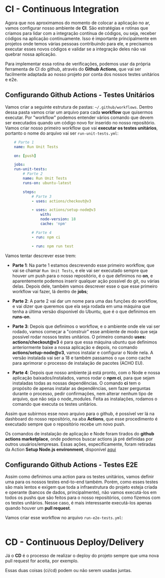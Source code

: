 # CI - Continuous Integration
Agora que nos aproximamos do momento de colocar a aplicação no ar, vamos configurar nosso ambiente de **CI**. São estratégias e rotinas que criamos para lidar com a integração contínua de códigos, ou seja, receber códigos na aplicação continuamente. Isso é importante principalmente em projetos onde temos várias pessoas contribuindo para ele, e precisamos executar esses novos códigos e validar se a integração deles não vai quebrar nossa aplicação. 

Para implementar essa rotina de verificações, podemos usar da própria ferramenta de CI do github, através do **Github Actions**, que vai ser facilmente adaptada ao nosso projeto por conta dos nossos testes unitários e e2e.

## Configurando Github Actions - Testes Unitários
Vamos criar a seguinte estrutura de pastas: `~/.github/workflows`. Dentro dessa pasta vamos criar um arquivo para cada **workflow** que quisermos executar. Por "workflow" podemos entender vários comando que devem ser executados quando um código novo for inserido no nosso repositório. Vamos criar nosso primeiro workflow que vai **executar os testes unitários**, portanto o nome do arquivo vai ser `run-unit-tests.yml`:

```yml
    # Parte 1
    name: Run Unit Tests

    on: [push]

    jobs:
    run-unit-tests:
        # Parte 2
        name: Run Unit Tests
        runs-on: ubuntu-latest

        steps:
            # Parte 3
            - uses: actions/checkout@v3

            - uses: actions/setup-node@v3
                with:
                node-version: 18
                cache: 'npm'

            # Parte 4
            - run: npm ci

            - run: npm run test
```
Vamos tentar descrever esse trem:

- **Parte 1**: Na parte 1 estamos descrevendo esse primeiro workflow, que vai se chamar `Run Unit Tests`, e ele vai ser executado sempre que houver um push para o nosso repositório, é o que definimos no **on**, e aparentemente podemos inserir qualquer ação possível do git, ou várias delas. Depois dele, também vamos descrever esse o que esse primeiro workflow vai fazer, lá dentro de **jobs**;

- **Parte 2**: A parte 2 vai dar um nome para uma das funções do workflow, e vai dizer que queremos que ela seja rodada em uma máquina que tenha a última versão disponível do Ubuntu, que é o que definimos em **runs-on**. 

- **Parte 3**: Depois que definimos o workflow, e o ambiente onde ele vai ser rodado, vamos começar a "construir" esse ambiente de modo que seja possível rodar nossos testes unitários. O primeiro comando **uses: actions/checkout@v3** é para que essa máquina ubuntu que definimos anteriormente baixe a nossa aplicação e depois, no comando **actions/setup-node@v3**, vamos instalar e configurar o Node nela. A versão instalada vai ser a 18 e também passamos o `npm` como cache para aprimorar o processo de instalação de pacotes (ACHO EU).

- **Parte 4**: Depois que nosso ambiente já está pronto, com o Node e nossa aplicação baixados/instalados, vamos rodar o **npm ci**, para que sejam instaladas todas as nossas dependências. O comando **ci** tem o propósito de apenas instalar as dependências, sem fazer perguntas durante o processo, pedir confirmações, nem alterar nenhum tipo de arquivo, que não seja o node_modules. Feita as instalações, rodamos o comando que executa os testes unitários. 

Assim que subirmos esse novo arquivo para o github, é possível ver lá na dashboard do nosso repositório, na aba **Actions**, que esse procedimento é executado sempre que o repositório recebe um novo push.

Os comandos de instalação de aplicação e Node foram tirados do **github actions marketplace**, onde podemos buscar actions já pré definidas por outros usuários/empresas. Essas ações, especificamente, foram retiradas da Action **Setup Node.js environment**, disponível [aqui](https://github.com/marketplace?type=actions)

## Configurando Github Actions - Testes E2E
Assim como definimos uma action para os testes unitários, vamos definir uma para os nossos testes end-to-end também. Porém, como esses testes são mais lentos e exigem que toda a infraestrutura do projeto esteja criada e operante (bancos de dados, principalmente), não vamos executá-los em todos os pushs que são feitos para o nosso repositórios, como fizemos com os testes unitários. Nesse caso, é mais interessante executá-los apenas quando houver um **pull request**. 

Vamos criar esse workflow no arquivo `run-e2e-tests.yml`:

```yml

```

# CD - Continuous Deploy/Delivery
Já o **CD** é o processo de realizar o deploy do projeto sempre que uma nova pull request for aceita, por exemplo. 

Essas duas coisas (ci/cd) podem ou não serem usadas juntas. 